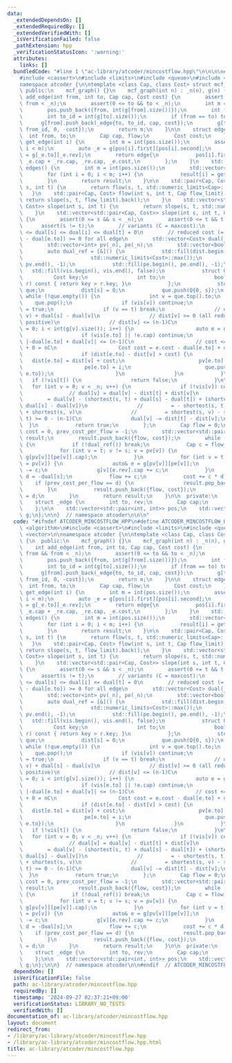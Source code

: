 ```yaml
---
data:
  _extendedDependsOn: []
  _extendedRequiredBy: []
  _extendedVerifiedWith: []
  _isVerificationFailed: false
  _pathExtension: hpp
  _verificationStatusIcon: ':warning:'
  attributes:
    links: []
  bundledCode: "#line 1 \"ac-library/atcoder/mincostflow.hpp\"\n\n\n\n#include <algorithm>\n\
    #include <cassert>\n#include <limits>\n#include <queue>\n#include <vector>\n\n\
    namespace atcoder {\n\ntemplate <class Cap, class Cost> struct mcf_graph {\n \
    \ public:\n    mcf_graph() {}\n    mcf_graph(int n) : _n(n), g(n) {}\n\n    int\
    \ add_edge(int from, int to, Cap cap, Cost cost) {\n        assert(0 <= from &&\
    \ from < _n);\n        assert(0 <= to && to < _n);\n        int m = int(pos.size());\n\
    \        pos.push_back({from, int(g[from].size())});\n        int from_id = int(g[from].size());\n\
    \        int to_id = int(g[to].size());\n        if (from == to) to_id++;\n  \
    \      g[from].push_back(_edge{to, to_id, cap, cost});\n        g[to].push_back(_edge{from,\
    \ from_id, 0, -cost});\n        return m;\n    }\n\n    struct edge {\n      \
    \  int from, to;\n        Cap cap, flow;\n        Cost cost;\n    };\n\n    edge\
    \ get_edge(int i) {\n        int m = int(pos.size());\n        assert(0 <= i &&\
    \ i < m);\n        auto _e = g[pos[i].first][pos[i].second];\n        auto _re\
    \ = g[_e.to][_e.rev];\n        return edge{\n            pos[i].first, _e.to,\
    \ _e.cap + _re.cap, _re.cap, _e.cost,\n        };\n    }\n    std::vector<edge>\
    \ edges() {\n        int m = int(pos.size());\n        std::vector<edge> result(m);\n\
    \        for (int i = 0; i < m; i++) {\n            result[i] = get_edge(i);\n\
    \        }\n        return result;\n    }\n\n    std::pair<Cap, Cost> flow(int\
    \ s, int t) {\n        return flow(s, t, std::numeric_limits<Cap>::max());\n \
    \   }\n    std::pair<Cap, Cost> flow(int s, int t, Cap flow_limit) {\n       \
    \ return slope(s, t, flow_limit).back();\n    }\n    std::vector<std::pair<Cap,\
    \ Cost>> slope(int s, int t) {\n        return slope(s, t, std::numeric_limits<Cap>::max());\n\
    \    }\n    std::vector<std::pair<Cap, Cost>> slope(int s, int t, Cap flow_limit)\
    \ {\n        assert(0 <= s && s < _n);\n        assert(0 <= t && t < _n);\n  \
    \      assert(s != t);\n        // variants (C = maxcost):\n        // -(n-1)C\
    \ <= dual[s] <= dual[i] <= dual[t] = 0\n        // reduced cost (= e.cost + dual[e.from]\
    \ - dual[e.to]) >= 0 for all edge\n        std::vector<Cost> dual(_n, 0), dist(_n);\n\
    \        std::vector<int> pv(_n), pe(_n);\n        std::vector<bool> vis(_n);\n\
    \        auto dual_ref = [&]() {\n            std::fill(dist.begin(), dist.end(),\n\
    \                      std::numeric_limits<Cost>::max());\n            std::fill(pv.begin(),\
    \ pv.end(), -1);\n            std::fill(pe.begin(), pe.end(), -1);\n         \
    \   std::fill(vis.begin(), vis.end(), false);\n            struct Q {\n      \
    \          Cost key;\n                int to;\n                bool operator<(Q\
    \ r) const { return key > r.key; }\n            };\n            std::priority_queue<Q>\
    \ que;\n            dist[s] = 0;\n            que.push(Q{0, s});\n           \
    \ while (!que.empty()) {\n                int v = que.top().to;\n            \
    \    que.pop();\n                if (vis[v]) continue;\n                vis[v]\
    \ = true;\n                if (v == t) break;\n                // dist[v] = shortest(s,\
    \ v) + dual[s] - dual[v]\n                // dist[v] >= 0 (all reduced cost are\
    \ positive)\n                // dist[v] <= (n-1)C\n                for (int i\
    \ = 0; i < int(g[v].size()); i++) {\n                    auto e = g[v][i];\n \
    \                   if (vis[e.to] || !e.cap) continue;\n                    //\
    \ |-dual[e.to] + dual[v]| <= (n-1)C\n                    // cost <= C - -(n-1)C\
    \ + 0 = nC\n                    Cost cost = e.cost - dual[e.to] + dual[v];\n \
    \                   if (dist[e.to] - dist[v] > cost) {\n                     \
    \   dist[e.to] = dist[v] + cost;\n                        pv[e.to] = v;\n    \
    \                    pe[e.to] = i;\n                        que.push(Q{dist[e.to],\
    \ e.to});\n                    }\n                }\n            }\n         \
    \   if (!vis[t]) {\n                return false;\n            }\n\n         \
    \   for (int v = 0; v < _n; v++) {\n                if (!vis[v]) continue;\n \
    \               // dual[v] = dual[v] - dist[t] + dist[v]\n                // \
    \        = dual[v] - (shortest(s, t) + dual[s] - dual[t]) + (shortest(s, v) +\
    \ dual[s] - dual[v])\n                //         = - shortest(s, t) + dual[t]\
    \ + shortest(s, v)\n                //         = shortest(s, v) - shortest(s,\
    \ t) >= 0 - (n-1)C\n                dual[v] -= dist[t] - dist[v];\n          \
    \  }\n            return true;\n        };\n        Cap flow = 0;\n        Cost\
    \ cost = 0, prev_cost_per_flow = -1;\n        std::vector<std::pair<Cap, Cost>>\
    \ result;\n        result.push_back({flow, cost});\n        while (flow < flow_limit)\
    \ {\n            if (!dual_ref()) break;\n            Cap c = flow_limit - flow;\n\
    \            for (int v = t; v != s; v = pv[v]) {\n                c = std::min(c,\
    \ g[pv[v]][pe[v]].cap);\n            }\n            for (int v = t; v != s; v\
    \ = pv[v]) {\n                auto& e = g[pv[v]][pe[v]];\n                e.cap\
    \ -= c;\n                g[v][e.rev].cap += c;\n            }\n            Cost\
    \ d = -dual[s];\n            flow += c;\n            cost += c * d;\n        \
    \    if (prev_cost_per_flow == d) {\n                result.pop_back();\n    \
    \        }\n            result.push_back({flow, cost});\n            prev_cost_per_flow\
    \ = d;\n        }\n        return result;\n    }\n\n  private:\n    int _n;\n\n\
    \    struct _edge {\n        int to, rev;\n        Cap cap;\n        Cost cost;\n\
    \    };\n\n    std::vector<std::pair<int, int>> pos;\n    std::vector<std::vector<_edge>>\
    \ g;\n};\n\n}  // namespace atcoder\n\n\n"
  code: "#ifndef ATCODER_MINCOSTFLOW_HPP\n#define ATCODER_MINCOSTFLOW_HPP 1\n\n#include\
    \ <algorithm>\n#include <cassert>\n#include <limits>\n#include <queue>\n#include\
    \ <vector>\n\nnamespace atcoder {\n\ntemplate <class Cap, class Cost> struct mcf_graph\
    \ {\n  public:\n    mcf_graph() {}\n    mcf_graph(int n) : _n(n), g(n) {}\n\n\
    \    int add_edge(int from, int to, Cap cap, Cost cost) {\n        assert(0 <=\
    \ from && from < _n);\n        assert(0 <= to && to < _n);\n        int m = int(pos.size());\n\
    \        pos.push_back({from, int(g[from].size())});\n        int from_id = int(g[from].size());\n\
    \        int to_id = int(g[to].size());\n        if (from == to) to_id++;\n  \
    \      g[from].push_back(_edge{to, to_id, cap, cost});\n        g[to].push_back(_edge{from,\
    \ from_id, 0, -cost});\n        return m;\n    }\n\n    struct edge {\n      \
    \  int from, to;\n        Cap cap, flow;\n        Cost cost;\n    };\n\n    edge\
    \ get_edge(int i) {\n        int m = int(pos.size());\n        assert(0 <= i &&\
    \ i < m);\n        auto _e = g[pos[i].first][pos[i].second];\n        auto _re\
    \ = g[_e.to][_e.rev];\n        return edge{\n            pos[i].first, _e.to,\
    \ _e.cap + _re.cap, _re.cap, _e.cost,\n        };\n    }\n    std::vector<edge>\
    \ edges() {\n        int m = int(pos.size());\n        std::vector<edge> result(m);\n\
    \        for (int i = 0; i < m; i++) {\n            result[i] = get_edge(i);\n\
    \        }\n        return result;\n    }\n\n    std::pair<Cap, Cost> flow(int\
    \ s, int t) {\n        return flow(s, t, std::numeric_limits<Cap>::max());\n \
    \   }\n    std::pair<Cap, Cost> flow(int s, int t, Cap flow_limit) {\n       \
    \ return slope(s, t, flow_limit).back();\n    }\n    std::vector<std::pair<Cap,\
    \ Cost>> slope(int s, int t) {\n        return slope(s, t, std::numeric_limits<Cap>::max());\n\
    \    }\n    std::vector<std::pair<Cap, Cost>> slope(int s, int t, Cap flow_limit)\
    \ {\n        assert(0 <= s && s < _n);\n        assert(0 <= t && t < _n);\n  \
    \      assert(s != t);\n        // variants (C = maxcost):\n        // -(n-1)C\
    \ <= dual[s] <= dual[i] <= dual[t] = 0\n        // reduced cost (= e.cost + dual[e.from]\
    \ - dual[e.to]) >= 0 for all edge\n        std::vector<Cost> dual(_n, 0), dist(_n);\n\
    \        std::vector<int> pv(_n), pe(_n);\n        std::vector<bool> vis(_n);\n\
    \        auto dual_ref = [&]() {\n            std::fill(dist.begin(), dist.end(),\n\
    \                      std::numeric_limits<Cost>::max());\n            std::fill(pv.begin(),\
    \ pv.end(), -1);\n            std::fill(pe.begin(), pe.end(), -1);\n         \
    \   std::fill(vis.begin(), vis.end(), false);\n            struct Q {\n      \
    \          Cost key;\n                int to;\n                bool operator<(Q\
    \ r) const { return key > r.key; }\n            };\n            std::priority_queue<Q>\
    \ que;\n            dist[s] = 0;\n            que.push(Q{0, s});\n           \
    \ while (!que.empty()) {\n                int v = que.top().to;\n            \
    \    que.pop();\n                if (vis[v]) continue;\n                vis[v]\
    \ = true;\n                if (v == t) break;\n                // dist[v] = shortest(s,\
    \ v) + dual[s] - dual[v]\n                // dist[v] >= 0 (all reduced cost are\
    \ positive)\n                // dist[v] <= (n-1)C\n                for (int i\
    \ = 0; i < int(g[v].size()); i++) {\n                    auto e = g[v][i];\n \
    \                   if (vis[e.to] || !e.cap) continue;\n                    //\
    \ |-dual[e.to] + dual[v]| <= (n-1)C\n                    // cost <= C - -(n-1)C\
    \ + 0 = nC\n                    Cost cost = e.cost - dual[e.to] + dual[v];\n \
    \                   if (dist[e.to] - dist[v] > cost) {\n                     \
    \   dist[e.to] = dist[v] + cost;\n                        pv[e.to] = v;\n    \
    \                    pe[e.to] = i;\n                        que.push(Q{dist[e.to],\
    \ e.to});\n                    }\n                }\n            }\n         \
    \   if (!vis[t]) {\n                return false;\n            }\n\n         \
    \   for (int v = 0; v < _n; v++) {\n                if (!vis[v]) continue;\n \
    \               // dual[v] = dual[v] - dist[t] + dist[v]\n                // \
    \        = dual[v] - (shortest(s, t) + dual[s] - dual[t]) + (shortest(s, v) +\
    \ dual[s] - dual[v])\n                //         = - shortest(s, t) + dual[t]\
    \ + shortest(s, v)\n                //         = shortest(s, v) - shortest(s,\
    \ t) >= 0 - (n-1)C\n                dual[v] -= dist[t] - dist[v];\n          \
    \  }\n            return true;\n        };\n        Cap flow = 0;\n        Cost\
    \ cost = 0, prev_cost_per_flow = -1;\n        std::vector<std::pair<Cap, Cost>>\
    \ result;\n        result.push_back({flow, cost});\n        while (flow < flow_limit)\
    \ {\n            if (!dual_ref()) break;\n            Cap c = flow_limit - flow;\n\
    \            for (int v = t; v != s; v = pv[v]) {\n                c = std::min(c,\
    \ g[pv[v]][pe[v]].cap);\n            }\n            for (int v = t; v != s; v\
    \ = pv[v]) {\n                auto& e = g[pv[v]][pe[v]];\n                e.cap\
    \ -= c;\n                g[v][e.rev].cap += c;\n            }\n            Cost\
    \ d = -dual[s];\n            flow += c;\n            cost += c * d;\n        \
    \    if (prev_cost_per_flow == d) {\n                result.pop_back();\n    \
    \        }\n            result.push_back({flow, cost});\n            prev_cost_per_flow\
    \ = d;\n        }\n        return result;\n    }\n\n  private:\n    int _n;\n\n\
    \    struct _edge {\n        int to, rev;\n        Cap cap;\n        Cost cost;\n\
    \    };\n\n    std::vector<std::pair<int, int>> pos;\n    std::vector<std::vector<_edge>>\
    \ g;\n};\n\n}  // namespace atcoder\n\n#endif  // ATCODER_MINCOSTFLOW_HPP\n"
  dependsOn: []
  isVerificationFile: false
  path: ac-library/atcoder/mincostflow.hpp
  requiredBy: []
  timestamp: '2024-09-27 02:37:21+09:00'
  verificationStatus: LIBRARY_NO_TESTS
  verifiedWith: []
documentation_of: ac-library/atcoder/mincostflow.hpp
layout: document
redirect_from:
- /library/ac-library/atcoder/mincostflow.hpp
- /library/ac-library/atcoder/mincostflow.hpp.html
title: ac-library/atcoder/mincostflow.hpp
---
```

